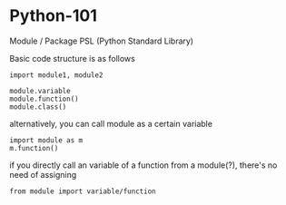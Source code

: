 # Python-101


Module / Package
PSL (Python Standard Library)


Basic code structure is as follows

```
import module1, module2

module.variable
module.function()
module.class()

```


alternatively, you can call module as a certain variable

```
import module as m
m.function()
```

if you directly call an variable of a function from a module(?), there's no need of assigning
```
from module import variable/function


